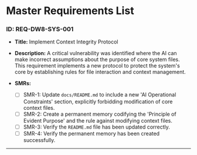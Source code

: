 # Master Requirements List

### ID: REQ-DW8-SYS-001

- **Title:** Implement Context Integrity Protocol

- **Description:** A critical vulnerability was identified where the AI can make incorrect assumptions about the purpose of core system files. This requirement implements a new protocol to protect the system's core by establishing rules for file interaction and context management.

- **SMRs:**
  - [ ] SMR-1: Update `docs/README.md` to include a new 'AI Operational Constraints' section, explicitly forbidding modification of core context files.
  - [ ] SMR-2: Create a permanent memory codifying the 'Principle of Evident Purpose' and the rule against modifying context files.
  - [ ] SMR-3: Verify the `README.md` file has been updated correctly.
  - [ ] SMR-4: Verify the permanent memory has been created successfully.
---
